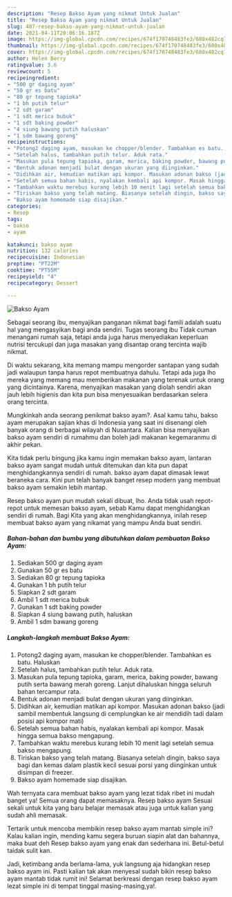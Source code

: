 ```yaml
---
description: "Resep Bakso Ayam yang nikmat Untuk Jualan"
title: "Resep Bakso Ayam yang nikmat Untuk Jualan"
slug: 487-resep-bakso-ayam-yang-nikmat-untuk-jualan
date: 2021-04-11T20:06:16.187Z
image: https://img-global.cpcdn.com/recipes/674f170748483fe3/680x482cq70/bakso-ayam-foto-resep-utama.jpg
thumbnail: https://img-global.cpcdn.com/recipes/674f170748483fe3/680x482cq70/bakso-ayam-foto-resep-utama.jpg
cover: https://img-global.cpcdn.com/recipes/674f170748483fe3/680x482cq70/bakso-ayam-foto-resep-utama.jpg
author: Helen Berry
ratingvalue: 3.6
reviewcount: 5
recipeingredient:
- "500 gr daging ayam"
- "50 gr es batu"
- "80 gr tepung tapioka"
- "1 bh putih telur"
- "2 sdt garam"
- "1 sdt merica bubuk"
- "1 sdt baking powder"
- "4 siung bawang putih haluskan"
- "1 sdm bawang goreng"
recipeinstructions:
- "Potong2 daging ayam, masukan ke chopper/blender. Tambahkan es batu. Haluskan"
- "Setelah halus, tambahkan putih telur. Aduk rata."
- "Masukan pula tepung tapioka, garam, merica, baking powder, bawang putih serta bawang merah goreng. Lanjut dihaluskan hingga seluruh bahan tercampur rata."
- "Bentuk adonan menjadi bulat dengan ukuran yang diinginkan."
- "Didihkan air, kemudian matikan api kompor. Masukan adonan bakso (jadi sambil membentuk langsung di cemplungkan ke air mendidih tadi dalam posisi api kompor mati)"
- "Setelah semua bahan habis, nyalakan kembali api kompor. Masak hingga semua bakso mengapung."
- "Tambahkan waktu merebus kurang lebih 10 menit lagi setelah semua bakso mengapung."
- "Tiriskan bakso yang telah matang. Biasanya setelah dingin, bakso saya bagi dan kemas dalam plastik kecil sesuai porsi yang diinginkan untuk disimpan di freezer."
- "Bakso ayam homemade siap disajikan."
categories:
- Resep
tags:
- bakso
- ayam

katakunci: bakso ayam 
nutrition: 132 calories
recipecuisine: Indonesian
preptime: "PT22M"
cooktime: "PT55M"
recipeyield: "4"
recipecategory: Dessert

---
```



![Bakso Ayam](https://img-global.cpcdn.com/recipes/674f170748483fe3/680x482cq70/bakso-ayam-foto-resep-utama.jpg)

Sebagai seorang ibu, menyajikan panganan nikmat bagi famili adalah suatu hal yang mengasyikan bagi anda sendiri. Tugas seorang ibu Tidak cuman menangani rumah saja, tetapi anda juga harus menyediakan keperluan nutrisi tercukupi dan juga masakan yang disantap orang tercinta wajib nikmat.

Di waktu  sekarang, kita memang mampu mengorder santapan yang sudah jadi walaupun tanpa harus repot membuatnya dahulu. Tetapi ada juga lho mereka yang memang mau memberikan makanan yang terenak untuk orang yang dicintainya. Karena, menyajikan masakan yang diolah sendiri akan jauh lebih higienis dan kita pun bisa menyesuaikan berdasarkan selera orang tercinta. 



Mungkinkah anda seorang penikmat bakso ayam?. Asal kamu tahu, bakso ayam merupakan sajian khas di Indonesia yang saat ini disenangi oleh banyak orang di berbagai wilayah di Nusantara. Kalian bisa menyajikan bakso ayam sendiri di rumahmu dan boleh jadi makanan kegemaranmu di akhir pekan.

Kita tidak perlu bingung jika kamu ingin memakan bakso ayam, lantaran bakso ayam sangat mudah untuk ditemukan dan kita pun dapat menghidangkannya sendiri di rumah. bakso ayam dapat dimasak lewat beraneka cara. Kini pun telah banyak banget resep modern yang membuat bakso ayam semakin lebih mantap.

Resep bakso ayam pun mudah sekali dibuat, lho. Anda tidak usah repot-repot untuk memesan bakso ayam, sebab Kamu dapat menghidangkan sendiri di rumah. Bagi Kita yang akan menghidangkannya, inilah resep membuat bakso ayam yang nikamat yang mampu Anda buat sendiri.

<!--inarticleads1-->

##### Bahan-bahan dan bumbu yang dibutuhkan dalam pembuatan Bakso Ayam:

1. Sediakan 500 gr daging ayam
1. Gunakan 50 gr es batu
1. Sediakan 80 gr tepung tapioka
1. Gunakan 1 bh putih telur
1. Siapkan 2 sdt garam
1. Ambil 1 sdt merica bubuk
1. Gunakan 1 sdt baking powder
1. Siapkan 4 siung bawang putih, haluskan
1. Ambil 1 sdm bawang goreng




<!--inarticleads2-->

##### Langkah-langkah membuat Bakso Ayam:

1. Potong2 daging ayam, masukan ke chopper/blender. Tambahkan es batu. Haluskan
1. Setelah halus, tambahkan putih telur. Aduk rata.
1. Masukan pula tepung tapioka, garam, merica, baking powder, bawang putih serta bawang merah goreng. Lanjut dihaluskan hingga seluruh bahan tercampur rata.
1. Bentuk adonan menjadi bulat dengan ukuran yang diinginkan.
1. Didihkan air, kemudian matikan api kompor. Masukan adonan bakso (jadi sambil membentuk langsung di cemplungkan ke air mendidih tadi dalam posisi api kompor mati)
1. Setelah semua bahan habis, nyalakan kembali api kompor. Masak hingga semua bakso mengapung.
1. Tambahkan waktu merebus kurang lebih 10 menit lagi setelah semua bakso mengapung.
1. Tiriskan bakso yang telah matang. Biasanya setelah dingin, bakso saya bagi dan kemas dalam plastik kecil sesuai porsi yang diinginkan untuk disimpan di freezer.
1. Bakso ayam homemade siap disajikan.




Wah ternyata cara membuat bakso ayam yang lezat tidak ribet ini mudah banget ya! Semua orang dapat memasaknya. Resep bakso ayam Sesuai sekali untuk kita yang baru belajar memasak atau juga untuk kalian yang sudah ahli memasak.

Tertarik untuk mencoba membikin resep bakso ayam mantab simple ini? Kalau kalian ingin, mending kamu segera buruan siapin alat dan bahannya, maka buat deh Resep bakso ayam yang enak dan sederhana ini. Betul-betul taidak sulit kan. 

Jadi, ketimbang anda berlama-lama, yuk langsung aja hidangkan resep bakso ayam ini. Pasti kalian tak akan menyesal sudah bikin resep bakso ayam mantab tidak rumit ini! Selamat berkreasi dengan resep bakso ayam lezat simple ini di tempat tinggal masing-masing,ya!.

